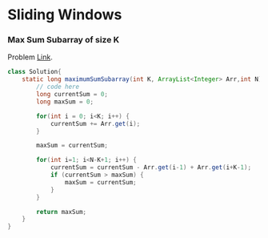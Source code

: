 # Sliding Windows

### Max Sum Subarray of size K

Problem [Link](https://www.geeksforgeeks.org/problems/max-sum-subarray-of-size-k5313/1).

```java
class Solution{
    static long maximumSumSubarray(int K, ArrayList<Integer> Arr,int N){
        // code here
        long currentSum = 0;
        long maxSum = 0;

        for(int i = 0; i<K; i++) {
            currentSum += Arr.get(i);
        }

        maxSum = currentSum;

        for(int i=1; i<N-K+1; i++) {
            currentSum = currentSum - Arr.get(i-1) + Arr.get(i+K-1);
            if (currentSum > maxSum) {
                maxSum = currentSum;
            }
        }

        return maxSum;
    }
}
```
